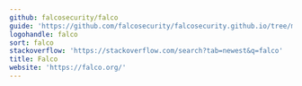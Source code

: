```yaml
---
github: falcosecurity/falco
guide: 'https://github.com/falcosecurity/falcosecurity.github.io/tree/master/images/logos'
logohandle: falco
sort: falco
stackoverflow: 'https://stackoverflow.com/search?tab=newest&q=falco'
title: Falco
website: 'https://falco.org/'
---
```

